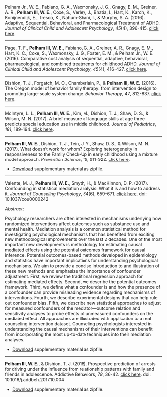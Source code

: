 Pelham Jr., W. E., Fabiano, G. A., Waxmonsky, J. G., Gnagy, E. M., Greiner, A. R., **Pelham III, W. E.**, Coxe, S., Verley, J., Bhatia, I., Hart, K., Karch, K., Konijnendijk, E., Tresco, K., Nahum-Shani, I., & Murphy, S. A. (2016). Adaptive, Sequential, Behavioral, and Pharmacological Treatment of ADHD. *Journal of Clinical Child and Adolescent Psychology*, *45*(4), 396-415.
[click here](pdfs/pelham_et_al-2016-jccap.pdf).

----

Page, T. F., **Pelham III, W. E.**, Fabiano, G. A., Greiner, A. R., Gnagy, E. M., Hart, K. C., Coxe, S., Waxmonsky, J. G., Foster, E. M., & Pelham Jr., W. E. (2016). Comparative cost analysis of sequential, adaptive, behavioral, pharmacological, and combined treatments for childhood ADHD. *Journal of Clinical Child and Adolescent Psychology*, *45*(4), 416-427.
[click here](pdfs/page_et_al-2016-jccap.pdf).

----

Dishion, T. J., Forgatch, M. O., Chamberlain, P., & **Pelham III, W. E.** (2016). The Oregon model of behavior family therapy: from intervention design to promoting large-scale system change. *Behavior Therapy*, *47*, 812-837.
[click here](pdfs/dishion_et_al-2016-bt.pdf).

----

McIntyre, L. L., **Pelham III, W. E.,** Kim, M., Dishion, T. J., Shaw, D. S., & Wilson, M. N. (2017). A brief measure of language skills at age three predicts special education use in middle childhood. *Journal of Pediatrics*, *181*, 189-194.
[click here](pdfs/mcintyre_et_al-2017-jped.pdf).

----

**Pelham III, W. E.**, Dishion, T. J., Tein, J. Y., Shaw, D. S., & Wilson, M. N. (2017). What doesn’t work for whom? Exploring heterogeneity in responsiveness to the Family Check-Up in early childhood using a mixture model approach. *Prevention Science*, *18*, 911-922.
[click here](pdfs/pelham_et_al-2017-prevsci.pdf).

- [Download](si/pelham_et_al-2017-prevsci-si.zip) supplementary material as zipfile.

----

Valente, M. J., **Pelham III, W. E.**, Smyth, H., & MacKinnon, D. P. (2017). Confounding in statistical mediation analysis: What it is and how to address it. *Journal of Counseling Psychology*, *64*(6), 659–671. [click here](pdfs/valente_et_al-2017-jcp.pdf). doi: 10.1037/cou0000242

*Abstract*:

Psychology researchers are often interested in mechanisms underlying how randomized interventions affect outcomes such as substance use and mental health. Mediation analysis is a common statistical method for investigating psychological mechanisms that has benefited from exciting new methodological improvements over the last 2 decades. One of the most important new developments is methodology for estimating causal mediated effects using the potential outcomes framework for causal inference. Potential outcomes-based methods developed in epidemiology and statistics have important implications for understanding psychological mechanisms. We aim to provide a concise introduction to and illustration of these new methods and emphasize the importance of confounder adjustment. First, we review the traditional regression approach for estimating mediated effects. Second, we describe the potential outcomes framework. Third, we define what a confounder is and how the presence of a confounder can provide misleading evidence regarding mechanisms of interventions. Fourth, we describe experimental designs that can help rule out confounder bias. Fifth, we describe new statistical approaches to adjust for measured confounders of the mediator—outcome relation and sensitivity analyses to probe effects of unmeasured confounders on the mediated effect. All approaches are illustrated with application to a real counseling intervention dataset. Counseling psychologists interested in understanding the causal mechanisms of their interventions can benefit from incorporating the most up-to-date techniques into their mediation analyses.

- [Download](si/valente_et_al-2017-jcp-si.zip) supplementary material as zipfile.

----

**Pelham III, W. E.**, & Dishion, T. J. (2018). Prospective prediction of arrests for driving under the influence from relationship patterns with family and friends in adolescence. Addictive Behaviors, *78*, 36-42.
[click here](pdfs/pelham_dishion-2018-addbeh.pdf). doi: 10.1016/j.addbeh.2017.10.004

- [Download](si/pelham_dishion-2018-addbeh-si.zip) supplementary material as zipfile.